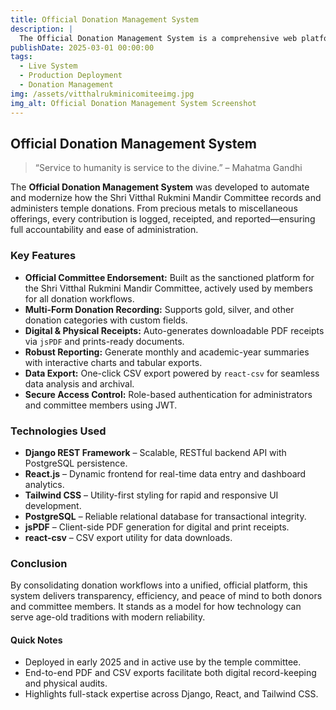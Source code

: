 ```yaml
---
title: Official Donation Management System
description: |
  The Official Donation Management System is a comprehensive web platform built for the Shri Vitthal Rukmini Mandir Committee in Pandharpur. It streamlines the recording and management of donations—gold, silver, and other forms—providing both digital and physical receipts, and many features.
publishDate: 2025-03-01 00:00:00
tags:
  - Live System
  - Production Deployment
  - Donation Management
img: /assets/vitthalrukminicomiteeimg.jpg
img_alt: Official Donation Management System Screenshot
---
```


## Official Donation Management System

> “Service to humanity is service to the divine.” – Mahatma Gandhi

The **Official Donation Management System** was developed to automate and modernize how the Shri Vitthal Rukmini Mandir Committee records and administers temple donations. From precious metals to miscellaneous offerings, every contribution is logged, receipted, and reported—ensuring full accountability and ease of administration.

### Key Features

- **Official Committee Endorsement:** Built as the sanctioned platform for the Shri Vitthal Rukmini Mandir Committee, actively used by members for all donation workflows.  
- **Multi-Form Donation Recording:** Supports gold, silver, and other donation categories with custom fields.  
- **Digital & Physical Receipts:** Auto-generates downloadable PDF receipts via `jsPDF` and prints-ready documents.  
- **Robust Reporting:** Generate monthly and academic-year summaries with interactive charts and tabular exports.  
- **Data Export:** One-click CSV export powered by `react-csv` for seamless data analysis and archival.  
- **Secure Access Control:** Role-based authentication for administrators and committee members using JWT.  

### Technologies Used

- **Django REST Framework** – Scalable, RESTful backend API with PostgreSQL persistence.  
- **React.js** – Dynamic frontend for real-time data entry and dashboard analytics.  
- **Tailwind CSS** – Utility-first styling for rapid and responsive UI development.  
- **PostgreSQL** – Reliable relational database for transactional integrity.  
- **jsPDF** – Client-side PDF generation for digital and print receipts.  
- **react-csv** – CSV export utility for data downloads.  


### Conclusion

By consolidating donation workflows into a unified, official platform, this system delivers transparency, efficiency, and peace of mind to both donors and committee members. It stands as a model for how technology can serve age-old traditions with modern reliability.

#### Quick Notes

- Deployed in early 2025 and in active use by the temple committee.  
- End-to-end PDF and CSV exports facilitate both digital record-keeping and physical audits.  
- Highlights full-stack expertise across Django, React, and Tailwind CSS.  
